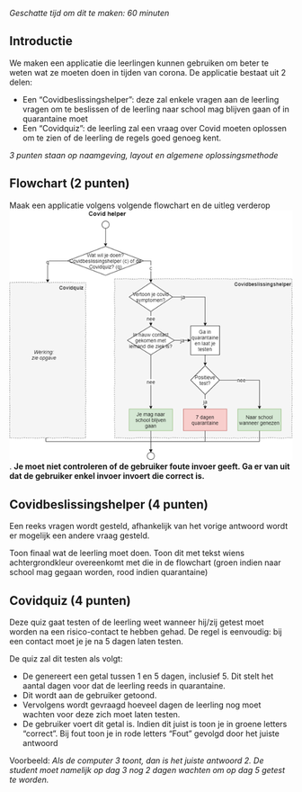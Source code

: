 *Geschatte tijd om dit te maken: 60 minuten*

## Introductie
We maken een applicatie die leerlingen kunnen gebruiken om beter te weten wat ze moeten doen in tijden van corona.
De applicatie bestaat uit 2 delen:
* Een “Covidbeslissingshelper”: deze zal enkele vragen aan de leerling vragen om te beslissen of de leerling naar school mag blijven gaan of in quarantaine moet
* Een “Covidquiz”: de leerling zal een vraag over Covid moeten oplossen om te zien of de leerling de regels goed genoeg kent.

*3 punten staan op naamgeving, layout en algemene oplossingsmethode*
## Flowchart (2 punten)
Maak een applicatie volgens volgende flowchart en de uitleg verderop
![](../../assets/2_beslissingen/covid.png). 
**Je moet niet controleren of de gebruiker foute invoer geeft. Ga er van uit dat de gebruiker enkel invoer invoert die correct is.**

## Covidbeslissingshelper (4 punten)
Een reeks vragen wordt gesteld, afhankelijk van het vorige antwoord wordt er mogelijk een andere vraag gesteld.

Toon finaal wat de leerling moet doen. Toon dit met tekst wiens achtergrondkleur overeenkomt met die in de flowchart (groen indien naar school mag gegaan worden, rood indien quarantaine)
## Covidquiz (4 punten)
Deze quiz gaat testen of de leerling weet wanneer hij/zij getest moet worden na een risico-contact te hebben gehad. De regel is eenvoudig: bij een contact moet je je na 5 dagen laten testen.

De quiz zal dit testen als volgt:
* De genereert een getal tussen 1 en 5 dagen, inclusief 5. Dit stelt het aantal dagen voor dat de leerling reeds in quarantaine.
* Dit wordt aan de gebruiker getoond.
* Vervolgens wordt gevraagd hoeveel dagen de leerling nog moet wachten voor deze zich moet laten testen.
* De gebruiker voert dit getal is. Indien dit juist is toon je in groene letters “correct”. Bij fout toon je in rode letters “Fout” gevolgd door het juiste antwoord

Voorbeeld:
*Als de computer 3 toont, dan is het juiste antwoord 2. De student moet namelijk op dag 3 nog 2 dagen wachten om op dag 5 getest te worden.*
